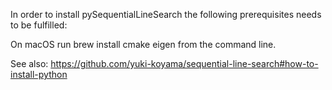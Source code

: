 In order to install pySequentialLineSearch the following prerequisites needs to be fulfilled:

On macOS run brew install cmake eigen from the command line.

See also: https://github.com/yuki-koyama/sequential-line-search#how-to-install-python
